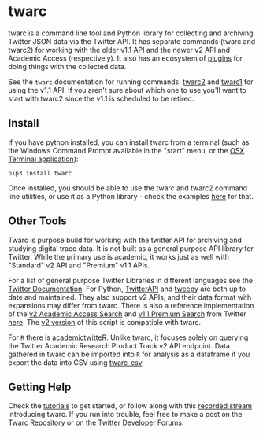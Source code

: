 # twarc

twarc is a command line tool and Python library for collecting and archiving Twitter JSON
data via the Twitter API. It has separate commands (twarc and twarc2) for working with the older
v1.1 API and the newer v2 API and Academic Access (respectively). It also has an ecosystem of [plugins](plugins) for doing things with the collected data. 

See the `twarc` documentation for running commands: [twarc2](twarc2_en_us.md) and [twarc1](twarc2_en_us.md) for using the v1.1 API. If you aren't sure about which one to use you'll want to start with twarc2 since the v1.1 is scheduled to be retired.

## Install

If you have python installed, you can install twarc from a terminal (such as the Windows Command Prompt available in the "start" menu, or the [OSX Terminal application](https://support.apple.com/en-au/guide/terminal/apd5265185d-f365-44cb-8b09-71a064a42125/mac)):

```
pip3 install twarc
```

Once installed, you should be able to use the twarc and twarc2 command line utilities, or use it as a Python library - check the examples [here](api/library.md) for that.

## Other Tools

Twarc is purpose build for working with the twitter API for archiving and studying digital trace data. It is not built as a general purpose API library for Twitter. While the primary use is academic, it works just as well with "Standard" v2 API and "Premium" v1.1 APIs.

For a list of general purpose Twitter Libraries in different languages see the [Twitter Documentation](https://developer.twitter.com/en/docs/twitter-api/tools-and-libraries). For Python, [TwitterAPI](https://github.com/geduldig/TwitterAPI) and [tweepy](https://github.com/tweepy/tweepy) are both up to date and maintained. They also support v2 APIs, and their data format with expansions may differ from twarc. There is also a reference implementation of the [v2 Academic Access Search](https://developer.twitter.com/en/docs/twitter-api/tweets/search/api-reference/get-tweets-search-all) and [v1.1 Premium Search](https://developer.twitter.com/en/docs/twitter-api/premium/search-api/overview) from Twitter [here](https://github.com/twitterdev/search-tweets-python/). The [v2 version](https://github.com/twitterdev/search-tweets-python/tree/v2) of this script is compatible with twarc.

For `R` there is [academictwitteR](https://cran.r-project.org/web/packages/academictwitteR/vignettes/academictwitteR-intro.html). Unlike twarc, it focuses solely on querying the Twitter Academic Research Product Track v2 API endpoint. Data gathered in twarc can be imported into `R` for analysis as a dataframe if you export the data into CSV using [twarc-csv](https://pypi.org/project/twarc-csv/).

## Getting Help

Check the [tutorials](tutorials.md) to get started, or follow along with this [recorded stream](https://tube.nocturlab.fr/videos/watch/1d98d20e-a4fd-4594-aa94-9b1b1301cead) introducing twarc. If you run into trouble, feel free to make a post on the [Twarc Repository](https://github.com/DocNow/twarc/issues) or on the [Twitter Developer Forums](https://twittercommunity.com/c/academic-research/62).
